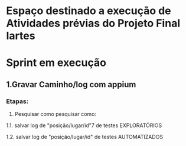 # Espaço destinado a execução de Atividades prévias do Projeto Final Iartes

# Sprint em execução
## 1.Gravar Caminho/log com appium
### Etapas:

1. Pesquisar como pesquisar como: 

1.1. salvar log de "posição/lugar/id"7 de testes EXPLORATÓRIOS

1.2. salvar log de "posição/lugar/id" de testes AUTOMATIZADOS
